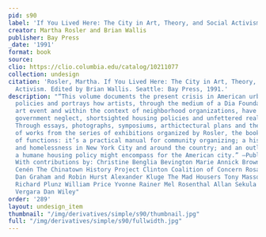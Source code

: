```yaml
---
pid: s90
label: 'If You Lived Here: The City in Art, Theory, and Social Activism'
creator: Martha Rosler and Brian Wallis
publisher: Bay Press
_date: '1991'
format: book
source:
clio: https://clio.columbia.edu/catalog/10211077
collection: undesign
citation: 'Rosler, Martha. If You Lived Here: The City in Art, Theory, and Social
  Activism. Edited by Brian Wallis. Seattle: Bay Press, 1991.'
description: "“This volume documents the present crisis in American urban housing
  policies and portrays how artists, through the medium of a Dia Foundation–sponsored
  art event and within the context of neighborhood organizations, have fought against
  government neglect, shortsighted housing policies and unfettered real estate speculation.
  Through essays, photographs, symposiums, arthictectural plans and the reproduction
  of works from the series of exhibitions organized by Rosler, the book serves a number
  of functions: it’s a practical manual for community organizing; a history of housing
  and homelessness in New York City and around the country; and an outline of what
  a humane housing policy might encompass for the American city.” —Publishers Weekly
  With contributions by: Christine Benglia Bevington Marie Annick Brown Andrew Byard
  Cenén The Chinatown History Project Clinton Coalition of Concern Rosalyn Deutsche
  Dan Graham and Robin Hurst Alexander Kluge The Mad Housers Tony Masso The Nation
  Richard Plunz William Price Yvonne Rainer Mel Rosenthal Allan Sekula Camilo José
  Vergara Dan Wiley"
order: '289'
layout: undesign_item
thumbnail: "/img/derivatives/simple/s90/thumbnail.jpg"
full: "/img/derivatives/simple/s90/fullwidth.jpg"
---
```

